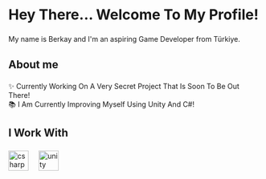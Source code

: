 <h1 align="left">Hey There... Welcome To My Profile!</h1>

###

<p align="left">My name is Berkay and I'm an aspiring Game Developer from Türkiye.</p>

###

<h2 align="left">About me</h2>

###

<p align="left">✨ Currently Working On A Very Secret Project That Is Soon To Be Out There!<br>📚 I Am Currently Improving Myself Using Unity And C#!<br>

###

<h2 align="left">I Work With</h2>

###

<div align="left">
  <img src="https://cdn.jsdelivr.net/gh/devicons/devicon/icons/csharp/csharp-original.svg" height="40" alt="csharp logo" />
  <img width="12" />
  <img src="https://cdn.jsdelivr.net/gh/devicons/devicon/icons/unity/unity-original.svg" height="40" alt="unity logo" />
  <img width="12" />
</div>

###
